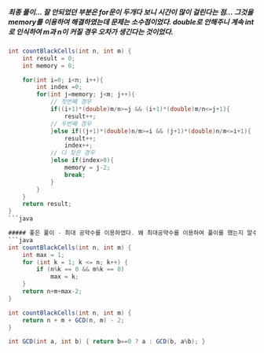 
##### 최종 풀이... 잘 안되었던 부분은 for문이 두개다 보니 시간이 많이 걸린다는 점... 그것을 memory를 이용하여 해결하였는데 문제는 소수점이었다. double로 안해주니 계속 int로 인식하여 m과 n이 커질 경우 오차가 생긴다는 것이었다.
```java
int countBlackCells(int n, int m) {
    int result = 0;
    int memory = 0;

    for(int i=0; i<n; i++){
        int index =0;
        for(int j=memory; j<m; j++){       
            // 첫번째 경우
            if((i+1)*(double)m/n>=j && (i+1)*(double)m/n<=j+1){
                result++;
            // 두번째 경우
            }else if((j+1)*(double)n/m>=i && (j+1)*(double)n/m<=i+1){
                result++;
                index++;
            // 다 찾은 경우
            }else if(index>0){
                memory = j-2;
                break;
            }   
        }
    }
    return result;
}
```java

##### 좋은 풀이 - 최대 공약수를 이용하였다. 왜 최대공약수를 이용하여 풀이를 했는지 알수가 없다. 공부 필요
```java
int countBlackCells(int n, int m) {
    int max = 1;
    for (int k = 1; k <= n; k++) {
        if (n%k == 0 && m%k == 0)
            max = k;
    }
    return n+m+max-2;
}
```
```java
int countBlackCells(int n, int m) {
    return n + m + GCD(n, m) - 2;
}

int GCD(int a, int b) { return b==0 ? a : GCD(b, a%b); }
```
